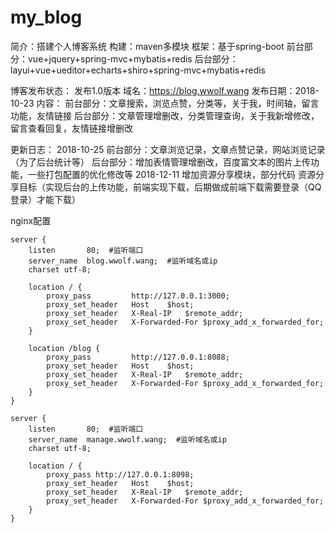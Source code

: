 # my_blog
简介：搭建个人博客系统
构建：maven多模块
框架：基于spring-boot
  前台部分：vue+jquery+spring-mvc+mybatis+redis
  后台部分：layui+vue+ueditor+echarts+shiro+spring-mvc+mybatis+redis
  
博客发布状态：
发布1.0版本
    域名：https://blog.wwolf.wang
    发布日期：2018-10-23
    内容：
        前台部分：文章搜索，浏览点赞，分类等，关于我，时间轴，留言功能，友情链接
        后台部分：文章管理增删改，分类管理查询，关于我新增修改，留言查看回复，友情链接增删改
        
更新日志：
    2018-10-25
        前台部分：文章浏览记录，文章点赞记录，网站浏览记录（为了后台统计等）
        后台部分：增加表情管理增删改，百度富文本的图片上传功能，一些打包配置的优化修改等
    2018-12-11
        增加资源分享模块，部分代码
        资源分享目标（实现后台的上传功能，前端实现下载，后期做成前端下载需要登录（QQ登录）才能下载）


nginx配置
```$xml
server {
	listen       80;  #监听端口
	server_name  blog.wwolf.wang;  #监听域名或ip
	charset utf-8;

	location / {
		proxy_pass         http://127.0.0.1:3000;
		proxy_set_header   Host    $host; 
        proxy_set_header   X-Real-IP   $remote_addr; 
        proxy_set_header   X-Forwarded-For $proxy_add_x_forwarded_for;
	}
	
	location /blog {
		proxy_pass         http://127.0.0.1:8088;
		proxy_set_header   Host    $host; 
        proxy_set_header   X-Real-IP   $remote_addr; 
        proxy_set_header   X-Forwarded-For $proxy_add_x_forwarded_for;
	}
}

server {
	listen       80;  #监听端口
	server_name  manage.wwolf.wang;  #监听域名或ip
	charset utf-8;

	location / {
		proxy_pass http://127.0.0.1:8098;
		proxy_set_header   Host    $host; 
        proxy_set_header   X-Real-IP   $remote_addr; 
        proxy_set_header   X-Forwarded-For $proxy_add_x_forwarded_for;
	}
}
```